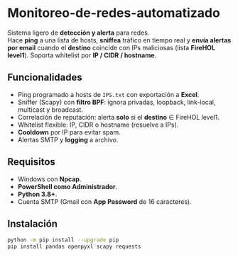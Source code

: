 # Monitoreo-de-redes-automatizado

Sistema ligero de **detección y alerta** para redes.  
Hace **ping** a una lista de hosts, **sniffea** tráfico en tiempo real y **envía alertas por email** cuando el **destino** coincide con IPs maliciosas (lista **FireHOL level1**). Soporta whitelist por **IP / CIDR / hostname**.

## Funcionalidades
- Ping programado a hosts de `IPS.txt` con exportación a **Excel**.
- Sniffer (Scapy) con **filtro BPF**: ignora privadas, loopback, link-local, multicast y broadcast.
- Correlación de reputación: alerta **solo** si el **destino** ∈ FireHOL level1.
- Whitelist flexible: IP, CIDR o hostname (resuelve a IPs).
- **Cooldown** por IP para evitar spam.
- Alertas SMTP y **logging** a archivo.

## Requisitos
- Windows con **Npcap**.
- **PowerShell como Administrador**.
- **Python 3.8+**.
- Cuenta SMTP (Gmail con **App Password** de 16 caracteres).

## Instalación
```bash
python -m pip install --upgrade pip
pip install pandas openpyxl scapy requests


